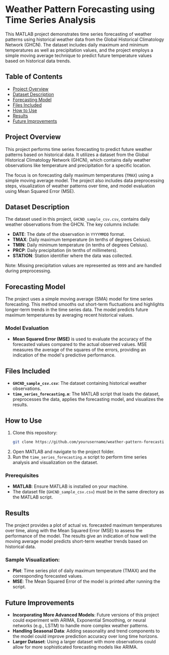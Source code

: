 # Weather Pattern Forecasting using Time Series Analysis

This MATLAB project demonstrates time series forecasting of weather patterns using historical weather data from the Global Historical Climatology Network (GHCN). The dataset includes daily maximum and minimum temperatures as well as precipitation values, and the project employs a simple moving average technique to predict future temperature values based on historical data trends.

## Table of Contents
- [Project Overview](#project-overview)
- [Dataset Description](#dataset-description)
- [Forecasting Model](#forecasting-model)
- [Files Included](#files-included)
- [How to Use](#how-to-use)
- [Results](#results)
- [Future Improvements](#future-improvements)

## Project Overview
This project performs time series forecasting to predict future weather patterns based on historical data. It utilizes a dataset from the Global Historical Climatology Network (GHCN), which contains daily weather observations like temperature and precipitation for a specific location.

The focus is on forecasting daily maximum temperatures (`TMAX`) using a simple moving average model. The project also includes data preprocessing steps, visualization of weather patterns over time, and model evaluation using Mean Squared Error (MSE).

## Dataset Description
The dataset used in this project, `GHCND_sample_csv.csv`, contains daily weather observations from the GHCN. The key columns include:
- **DATE**: The date of the observation in `YYYYMMDD` format.
- **TMAX**: Daily maximum temperature (in tenths of degrees Celsius).
- **TMIN**: Daily minimum temperature (in tenths of degrees Celsius).
- **PRCP**: Daily precipitation (in tenths of millimeters).
- **STATION**: Station identifier where the data was collected.

Note: Missing precipitation values are represented as `9999` and are handled during preprocessing.

## Forecasting Model
The project uses a simple moving average (SMA) model for time series forecasting. This method smooths out short-term fluctuations and highlights longer-term trends in the time series data. The model predicts future maximum temperatures by averaging recent historical values.

### Model Evaluation
- **Mean Squared Error (MSE)** is used to evaluate the accuracy of the forecasted values compared to the actual observed values. MSE measures the average of the squares of the errors, providing an indication of the model's predictive performance.

## Files Included
- **`GHCND_sample_csv.csv`**: The dataset containing historical weather observations.
- **`time_series_forecasting.m`**: The MATLAB script that loads the dataset, preprocesses the data, applies the forecasting model, and visualizes the results.

## How to Use
1. Clone this repository:
   ```bash
   git clone https://github.com/yourusername/weather-pattern-forecasting.git
   ```
2. Open MATLAB and navigate to the project folder.
3. Run the `time_series_forecasting.m` script to perform time series analysis and visualization on the dataset.

### Prerequisites
- **MATLAB**: Ensure MATLAB is installed on your machine.
- The dataset file (`GHCND_sample_csv.csv`) must be in the same directory as the MATLAB script.

## Results
The project provides a plot of actual vs. forecasted maximum temperatures over time, along with the Mean Squared Error (MSE) to assess the performance of the model. The results give an indication of how well the moving average model predicts short-term weather trends based on historical data.

### Sample Visualization:
- **Plot**: Time series plot of daily maximum temperature (TMAX) and the corresponding forecasted values.
- **MSE**: The Mean Squared Error of the model is printed after running the script.

## Future Improvements
- **Incorporating More Advanced Models**: Future versions of this project could experiment with ARIMA, Exponential Smoothing, or neural networks (e.g., LSTM) to handle more complex weather patterns.
- **Handling Seasonal Data**: Adding seasonality and trend components to the model could improve prediction accuracy over long time horizons.
- **Larger Dataset**: Using a larger dataset with more observations could allow for more sophisticated forecasting models like ARIMA.
